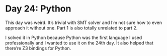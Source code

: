 # Day 24: Python

This day was weird. It’s trivial with SMT solver and I’m not sure how to even approach it without one.
Part 1 is also totally unrelated to part 2.

I solved it in Python because Python was the first language I used professionally and I wanted to use it on the 24th day.
It also helped that there’re Z3 bindings for Python.
